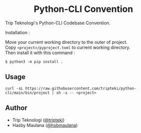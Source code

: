 <h1 align="center">Python-CLI Convention</h1>

Trip Teknologi's Python-CLI Codebase Convention.

Installation :

Move your current working directory to the outer of project. <br />
Copy `<project>/pyproject.toml` to current working directory. <br />
Then install it with this command :

```
$ python3 -m pip install .
```

Usage
---

`curl -sL https://raw.githubusercontent.com/tripteki/python-cli/main/bin/project | sh -s -- <project>`

Author
---

- Trip Teknologi ([@tripteki](https://linkedin.com/company/tripteki))
- Hasby Maulana ([@hsbmaulana](https://linkedin.com/in/hsbmaulana))

